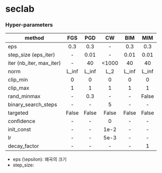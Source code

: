 # seclab

### Hyper-parameters

| method | FGS | PGD | CW | BIM | MIM |
|---|:---:|:---:|:---:|:---:|:---:|
| eps | 0.3 | 0.3 | - | 0.3 | 0.3 |
| step_size (eps_iter) | - | 0.01 | - | 0.01 | 0.01 |
| iter (nb_iter, max_iter) | - | 40 | <1000 | 40 | 40 |
| norm | L_inf | L_inf | L_2 | L_inf | L_inf |
| clip_min | 0 | 0 | 0 | 0 | 0 |
| clip_max | 1 | 1 | 1 | 1 | 1 |
| rand_minmax | - | 0.3 | - | - | False |
| binary_search_steps | - | - | 5 | - | - |
| targeted | False | False | False | False | False |
| confidence | - | - | 0 | - | - |
| init_const | - | - | 1e-2 | - | - |
| lr | - | - | 5e-3 | - | - |
| decay_factor | - | - | - | - | 1 |

* eps (\epsilon): 왜곡의 크기
* step_size: 
